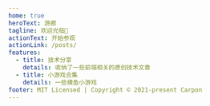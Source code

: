 ```yaml
---
home: true
heroText: 游廊
tagline: 欢迎光临👏
actionText: 开始参观
actionLink: /posts/
features:
  - title: 技术分享
    details: 收纳了一些前端相关的原创技术文章
  - title: 小游戏合集
    details: 一些摸鱼小游戏
footer: MIT Licensed | Copyright © 2021-present Carpon
---
```



